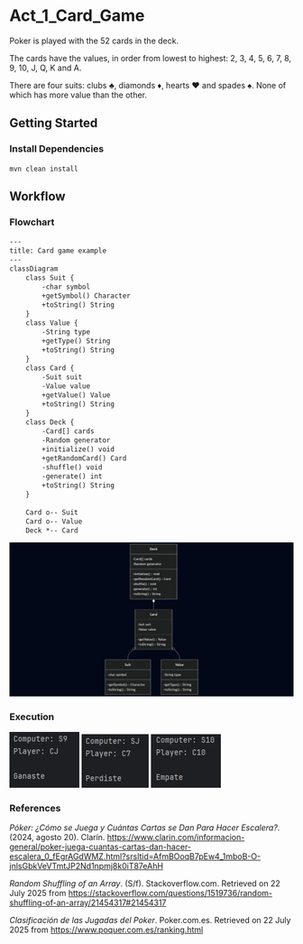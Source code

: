 # Act_1_Card_Game

Poker is played with the 52 cards in the deck. 

The cards have the values, in order from lowest to highest: 2, 3, 4, 5, 6, 7, 8, 9, 10, J, Q, K and A.

There are four suits: clubs ♣, diamonds ♦, hearts ♥ and spades ♠. None of which has more value than the other.

## Getting Started

### Install Dependencies
```console
mvn clean install
```

## Workflow

### Flowchart

```
---
title: Card game example
---
classDiagram
    class Suit {
        -char symbol
        +getSymbol() Character
        +toString() String
    }
    class Value {
        -String type
        +getType() String
        +toString() String
    }
    class Card {
        -Suit suit
        -Value value
        +getValue() Value
        +toString() String
    }
    class Deck {
        -Card[] cards
        -Random generator
        +initialize() void
        +getRandomCard() Card
        -shuffle() void
        -generate() int
        +toString() String
    }
  
    Card o-- Suit
    Card o-- Value
    Deck *-- Card
```

![Mermaid Diagram](./mermaid-diagram-2025-07-22-203426.png)


### Execution

![Console Evidence 1](./evidence_1.jpg)
![Console Evidence 2](./evidence_2.jpg)
![Console Evidence 3](./evidence_3.jpg)

### References

_Póker: ¿Cómo se Juega y Cuántas Cartas se Dan Para Hacer Escalera?_. (2024, agosto 20). Clarín. https://www.clarin.com/informacion-general/poker-juega-cuantas-cartas-dan-hacer-escalera_0_fEgrAGdWMZ.html?srsltid=AfmBOoqB7pEw4_1mboB-O-jnlsGbkVeVTmtJP2Nd1npmj8k0iT87eAhH

_Random Shuffling of an Array_. (S/f). Stackoverflow.com. Retrieved on 22 July 2025 from https://stackoverflow.com/questions/1519736/random-shuffling-of-an-array/21454317#21454317

_Clasificación de las Jugadas del Poker_. Poker.com.es. Retrieved on 22 July 2025 from https://www.poquer.com.es/ranking.html